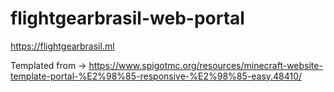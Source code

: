 # flightgearbrasil-web-portal

<https://flightgearbrasil.ml>

Templated from -> https://www.spigotmc.org/resources/minecraft-website-template-portal-%E2%98%85-responsive-%E2%98%85-easy.48410/
